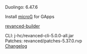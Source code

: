 Duolingo: 6.47.6  

Install [microG](https://github.com/ReVanced/GmsCore/releases) for GApps  

[revanced-builder](https://github.com/geologically/revanced-builder)
  
CLI: j-hc/revanced-cli-5.0.0-all.jar  
Patches: revanced/patches-5.37.0.rvp  
[Changelog](https://github.com/revanced/revanced-patches/releases/tag/v5.37.0)  
